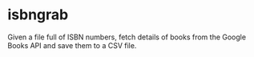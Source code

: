 # isbngrab
Given a file full of ISBN numbers, fetch details of books from the Google Books API and save them to a CSV file.
